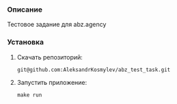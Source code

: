 ### Описание
Тестовое задание для abz.agency

### Установка
1. Скачать репозиторий:
    ```
    git@github.com:AleksandrKosmylev/abz_test_task.git
    ```
2. Запустить приложение: 
    ```
    make run
    ```
